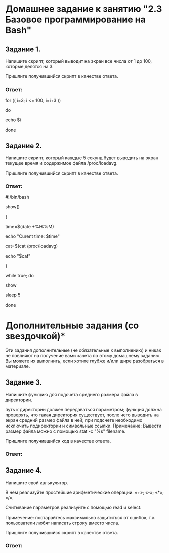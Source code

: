 # Домашнее задание к занятию "2.3 Базовое программирование на Bash"

## Задание 1.
Напишите скрипт, который выводит на экран все числа от 1 до 100, которые делятся на 3.

Пришлите получившийся скрипт в качестве ответа.

### Ответ:

for (( i=3; i <= 100; i=i+3 ))

do

echo $i

done


## Задание 2.
Напишите скрипт, который каждые 5 секунд будет выводить на экран текущее время и содержимое файла /proc/loadavg.

Пришлите получившийся скрипт в качестве ответа.

### Ответ:

#!/bin/bash

show()

{

time=$(date +%H:%M)

echo "Curent time: $time"

cat=$(cat /proc/loadavg)

echo "$cat"

}

while true; do

show

sleep 5

done

# Дополнительные задания (со звездочкой)*
Эти задания дополнительные (не обязательные к выполнению) и никак не повлияют на получение вами зачета по этому домашнему заданию. Вы можете их выполнить, если хотите глубже и/или шире разобраться в материале.

## Задание 3.
Напишите функцию для подсчета среднего размера файла в директории.

путь к директории должен передаваться параметром;
функция должна проверять, что такая директория существует, после чего выводить на экран средний размер файла в ней;
при подсчете необходимо исключить подиректории и символьные ссылки.
Примечание: Вывести размер файла можно с помощью stat -c "%s" filename.

Пришлите получившийся код в качестве ответа.

### Ответ:

## Задание 4.
Напишите свой калькулятор.

В нем реализуйте простейшие арифметические операции: «+»; «-»; «*»; «/».

Считывание параметров реализуйте с помощью read и select.

Примечение: постарайтесь максимально защититься от ошибок, т.к. пользователи любят написать строку вместо числа.

Пришлите получившийся скрипт в качестве ответа.

### Ответ:

